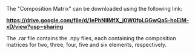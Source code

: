 The "Composition Matrix" can be downloaded using the following link:

**https://drive.google.com/file/d/1ePhNIIMfX_j0W0fpLGGwQaS-hoEiM-xD/view?usp=sharing**

The .rar file contains the .npy files, each containing the composition matrices for two, three, four, five and six elements, respectively.